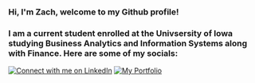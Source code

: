 ### Hi, I'm Zach, welcome to my Github profile!

### I am a current student enrolled at the Univsersity of Iowa studying Business Analytics and Information Systems along with Finance. Here are some of my socials:

[![Connect with me on LinkedIn](https://img.shields.io/badge/LinkedIn--_.svg?style=social&logo=linkedin&colorB=0077B5)](https://www.linkedin.com/in/zach-morel/)
[![My Portfolio](https://img.shields.io/badge/My%20Portfolio-Your%20Name-brightgreen?style=for-the-badge&logo=google-chrome)](https://zachmorel.info)




<!--
**zmorel/zmorel** is a ✨ _special_ ✨ repository because its `README.md` (this file) appears on your GitHub profile.

Here are some ideas to get you started:

- 🔭 I’m currently working on ...
- 🌱 I’m currently learning ...
- 👯 I’m looking to collaborate on ...
- 🤔 I’m looking for help with ...
- 💬 Ask me about ...
- 📫 How to reach me: ...
- 😄 Pronouns: ...
- ⚡ Fun fact: ...
-->
